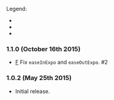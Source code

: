 Legend:

- [B]: Breaking
- [F]: Fix
- [I]: Improvement

### 1.1.0 (October 16th 2015)
- [F] Fix `easeInExpo` and `easeOutExpo`. #2

### 1.0.2 (May 25th 2015)
- Initial release.
